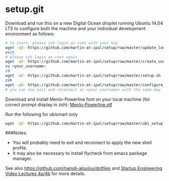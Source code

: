 setup.git
=========
Download and run this on a new Digital Ocean droplet running Ubuntu 14.04 LTS to
configure both the machine and your individual development environment as
follows:

```sh
# to start, please ssh login as root with your key
wget -qO- https://github.com/martin-at-ipal/setup/raw/master/update_locales.sh | sh
exit
# please ssh login as root again
wget -qO- https://github.com/martin-at-ipal/setup/raw/master/create_user.sh | sh -s <your_username>
su <your_username>
cd
wget -qO- https://github.com/martin-at-ipal/setup/raw/master/setup.sh | sh -s <your_username>
zsh
wget -qO- https://github.com/martin-at-ipal/setup/raw/master/configure_zsh.sh | zsh -s "<your_git_user.name>" "<your_git_user.email>"
# you can now exit and reconnect as <your_username> with the same key

```
Download and install Menlo-Powerline font on your local machine (for correct prompt display in zsh): [Menlo-Powerline.otf](https://github.com/thlorenz/dotfiles/blob/master/fonts/Menlo-Powerline.otf?raw=true)

Run the following for ubismart only
```sh
wget -qO- https://github.com/martin-at-ipal/setup/raw/master/ubi_setup.sh | sh
```

###Notes: 
* You will probably need to exit and reconnect to apply the new shell profile.
* It may also be necessary to install flycheck from emacs package manager.

See also https://github.com/hamdi-aloulou/dotfiles and
[Startup Engineering Video Lectures 4a/4b](https://class.coursera.org/startup-001/lecture/index)
for more details.





